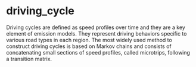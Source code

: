 # driving_cycle

Driving cycles are defined as speed profiles over time and they are a key element of emission models. They represent driving behaviors specific to various road types in each region. The most widely used method to construct driving cycles is based on Markov chains and consists of concatenating small sections of speed profiles, called microtrips, following a transition matrix.
